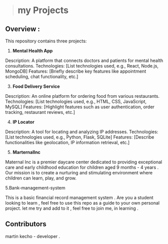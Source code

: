 
> # my Projects 

## Overview :

This repository contains three projects:

1. **Mental Health App**
   
 Description: A platform that connects doctors and patients for mental health consultations.
 Technologies: [List technologies used, e.g., React, Node.js, MongoDB]
 Features: [Briefly describe key features like appointment scheduling, chat functionality, etc.]

3. **Food Delivery Service**
   
 Description: An online platform for ordering food from various restaurants.
 Technologies: [List technologies used, e.g., HTML, CSS, JavaScript, MySQL]
 Features: [Highlight features such as user authentication, order tracking, restaurant reviews, etc.]

4. **IP Locator**
   
Description: A tool for locating and analyzing IP addresses.
Technologies: [List technologies used, e.g., Python, Flask, SQLite]
Features: [Describe functionalities like geolocation, IP information retrieval, etc.]

5. **MarternalInc**

Maternal Inc is a premier daycare center dedicated to providing exceptional care and early childhood education for children aged 9 months - 4 years . Our mission is to create a nurturing and stimulating environment where children can learn, play, and grow.

5.Bank-management-system

This is a basic financial record management system . Are you a student looking to learn , feel free to use this repo as a guide to your own personal project.
let me try and add to it , feel free to join me, in learning .

## Contributors 

   martin kecho - developer .
   


